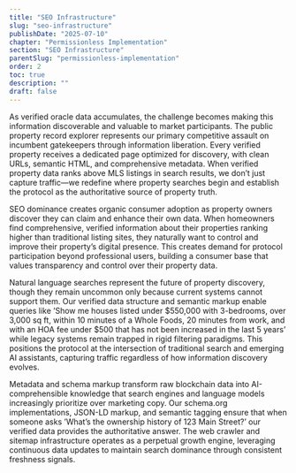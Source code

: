 ```yaml
---
title: "SEO Infrastructure"
slug: "seo-infrastructure"
publishDate: "2025-07-10"
chapter: "Permissionless Implementation"
section: "SEO Infrastructure"
parentSlug: "permissionless-implementation"
order: 2
toc: true
description: ""
draft: false
---
```


As verified oracle data accumulates, the challenge becomes making this information discoverable and valuable to market participants. The public property record explorer represents our primary competitive assault on incumbent gatekeepers through information liberation. Every verified property receives a dedicated page optimized for discovery, with clean URLs, semantic HTML, and comprehensive metadata. When verified property data ranks above MLS listings in search results, we don’t just capture traffic—we redefine where property searches begin and establish the protocol as the authoritative source of property truth.

SEO dominance creates organic consumer adoption as property owners discover they can claim and enhance their own data. When homeowners find comprehensive, verified information about their properties ranking higher than traditional listing sites, they naturally want to control and improve their property’s digital presence. This creates demand for protocol participation beyond professional users, building a consumer base that values transparency and control over their property data.

Natural language searches represent the future of property discovery, though they remain uncommon only because current systems cannot support them. Our verified data structure and semantic markup enable queries like ’Show me houses listed under \$550,000 with 3-bedrooms, over 3,000 sq ft, within 10 minutes of a Whole Foods, 20 minutes from work, and with an HOA fee under \$500 that has not been increased in the last 5 years’ while legacy systems remain trapped in rigid filtering paradigms. This positions the protocol at the intersection of traditional search and emerging AI assistants, capturing traffic regardless of how information discovery evolves.

Metadata and schema markup transform raw blockchain data into AI-comprehensible knowledge that search engines and language models increasingly prioritize over marketing copy. Our schema.org implementations, JSON-LD markup, and semantic tagging ensure that when someone asks ’What’s the ownership history of 123 Main Street?’ our verified data provides the authoritative answer. The web crawler and sitemap infrastructure operates as a perpetual growth engine, leveraging continuous data updates to maintain search dominance through consistent freshness signals.
